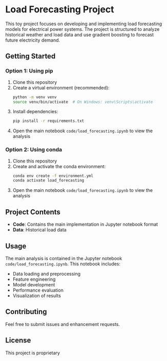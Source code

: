 # Load Forecasting Project

This toy project focuses on developing and implementing load forecasting models for electrical power systems. The project is structured to analyze historical weather and load data and use gradient boosting to forecast future electricity demand.

## Getting Started

### Option 1: Using pip
1. Clone this repository
2. Create a virtual environment (recommended):
   ```bash
   python -m venv venv
   source venv/bin/activate  # On Windows: venv\Scripts\activate
   ```
3. Install dependencies:
   ```bash
   pip install -r requirements.txt
   ```
4. Open the main notebook `code/load_forecasting.ipynb` to view the analysis

### Option 2: Using conda
1. Clone this repository
2. Create and activate the conda environment:
   ```bash
   conda env create -f environment.yml
   conda activate load_forecasting
   ```
3. Open the main notebook `code/load_forecasting.ipynb` to view the analysis

## Project Contents

- **Code**: Contains the main implementation in Jupyter notebook format
- **Data**: Historical load data 

## Usage

The main analysis is contained in the Jupyter notebook `code/load_forecasting.ipynb`. This notebook includes:
- Data loading and preprocessing
- Feature engineering
- Model development
- Performance evaluation
- Visualization of results

## Contributing

Feel free to submit issues and enhancement requests.

## License

This project is proprietary 

